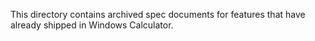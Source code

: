 This directory contains archived spec documents for features that have already shipped in Windows Calculator.
